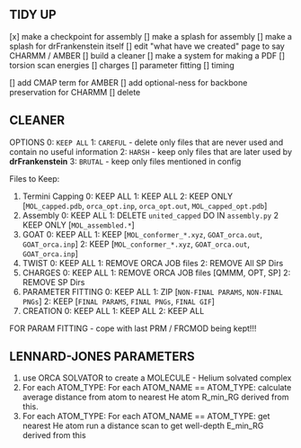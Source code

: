 ## TIDY UP

[x] make a checkpoint for assembly
[] make a splash for assembly
[] make a splash for drFrankenstein itself
[] edit "what have we created" page to say CHARMM / AMBER
[] build a cleaner
[] make a system for making a PDF
    [] torsion scan energies
    [] charges
    [] parameter fitting
    [] timing

[] add CMAP term for AMBER
[] add optional-ness for backbone preservation for CHARMM
[] delete



## CLEANER

OPTIONS
0: `KEEP ALL`
1: `CAREFUL` - delete only files that are never used and contain no useful information
2: `HARSH` - keep only files that are later used by **drFrankenstein**
3: `BRUTAL` - keep only files mentioned in config 


Files to Keep:

1. Termini Capping
    0: KEEP ALL
    1: KEEP ALL
    2: KEEP ONLY [`MOL_capped.pdb`, `orca_opt.inp`, `orca_opt.out`, `MOL_capped_opt.pdb`]
2. Assembly
    0: KEEP ALL
    1: DELETE `united_capped` DO IN `assembly.py`
    2  KEEP ONLY [`MOL_assembled.*`]
3. GOAT 
    0: KEEP ALL
    1: KEEP [`MOL_conformer_*.xyz`, `GOAT_orca.out`, `GOAT_orca.inp`]
    2: KEEP [`MOL_conformer_*.xyz`, `GOAT_orca.out`, `GOAT_orca.inp`]
4. TWIST
    0: KEEP ALL
    1: REMOVE ORCA JOB files
    2: REMOVE All SP Dirs
5. CHARGES
    0: KEEP ALL
    1: REMOVE ORCA JOB files [QMMM, OPT, SP]
    2: REMOVE SP Dirs
6. PARAMETER FITTING
    0: KEEP ALL
    1: ZIP [`NON-FINAL PARAMS`, `NON-FINAL PNGs`]
    2: KEEP [`FINAL PARAMS`, `FINAL PNGs`, `FINAL GIF`] 
7. CREATION
    0: KEEP ALL
    1: KEEP ALL
    2: KEEP ALL


FOR PARAM FITTING - cope with last PRM / FRCMOD being kept!!!






## LENNARD-JONES PARAMETERS

1. use ORCA SOLVATOR to create a MOLECULE - Helium solvated complex
2. For each ATOM_TYPE:
    For each ATOM_NAME == ATOM_TYPE:
        calculate average distance from atom to nearest He atom
    R_min_RG derived from this.
3. For each ATOM_TYPE:
    For each ATOM_NAME == ATOM_TYPE:
        get nearest He atom
        run a distance scan to get well-depth
    E_min_RG derived from this